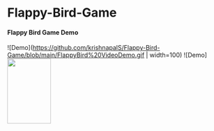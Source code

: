 # Flappy-Bird-Game


#### Flappy Bird Game Demo
![Demo](https://github.com/krishnapalS/Flappy-Bird-Game/blob/main/FlappyBird%20VideoDemo.gif | width=100)
![Demo]<img src="https://github.com/krishnapalS/Flappy-Bird-Game/blob/main/FlappyBird%20VideoDemo.gif" width="100" height="150">
